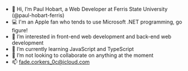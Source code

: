 - 👋 Hi, I’m Paul Hobart, a Web Developer at Ferris State University (@paul-hobart-ferris)
- 💻 I'm an Apple fan who tends to use Microsoft .NET programming, go figure!
- 👀 I’m interested in front-end web development and back-end web development
- 🌱 I’m currently learning JavaScript and TypeScript
- 💞️ I’m not looking to collaborate on anything at the moment
- 📫 fade.corkers_0c@icloud.com
